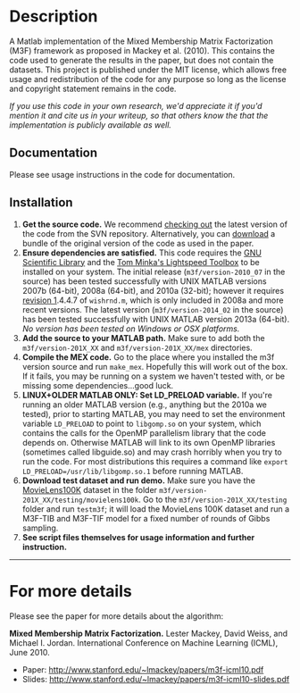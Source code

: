 # Description #

A Matlab implementation of the Mixed Membership Matrix Factorization (M3F) framework as proposed in Mackey et al. (2010). This contains the code used to generate the results in the paper, but does not contain the datasets. This project is published under the MIT license, which allows free usage and redistribution of the code for any purpose so long as the license and copyright statement remains in the code.

_If you use this code in your own research, we'd appreciate it if you'd mention it and cite us in your writeup, so that others know the that the implementation is publicly available as well._

## Documentation ##

Please see usage instructions in the code for documentation.

## Installation ##

  1. **Get the source code.** We recommend [checking out](http://code.google.com/p/m3f/source/checkout) the latest version of the code from the SVN repository. Alternatively, you can [download](http://code.google.com/p/m3f/downloads/list) a bundle of the original version of the code as used in the paper.
  1. **Ensure dependencies are satisfied.** This code requires the [GNU Scientific Library](http://www.gnu.org/software/gsl/) and the [Tom Minka's Lightspeed Toolbox](http://research.microsoft.com/en-us/um/people/minka/software/lightspeed/) to be installed on your system. The initial release (`m3f/version-2010_07` in the source) has been tested successfully with UNIX MATLAB versions 2007b (64-bit), 2008a (64-bit), and 2010a (32-bit); however it requires [revision 1](https://code.google.com/p/m3f/source/detail?r=1).4.4.7 of `wishrnd.m`, which is only included in 2008a and more recent versions. The latest version (`m3f/version-2014_02` in the source) has been tested successfully with UNIX MATLAB version 2013a (64-bit).  _No version has been tested on Windows or OSX platforms._
  1. **Add the source to your MATLAB path.** Make sure to add both the `m3f/version-201X_XX` and `m3f/version-201X_XX/mex` directories.
  1. **Compile the MEX code.** Go to the place where you installed the m3f version source and run `make_mex`. Hopefully this will work out of the box. If it fails, you may be running on a system we haven't tested with, or be missing some dependencies...good luck.
  1. **LINUX+OLDER MATLAB ONLY: Set LD\_PRELOAD variable.** If you're running an older MATLAB version (e.g., anything but the 2010a we tested), prior to starting MATLAB, you may need to set the environment variable `LD_PRELOAD` to point to `libgomp.so` on your system, which contains the calls for the OpenMP parallelism library that the code depends on. Otherwise MATLAB will link to its own OpenMP libraries (sometimes called libguide.so) and may crash horribly when you try to run the code. For most distributions this requires a command like `export LD_PRELOAD=/usr/lib/libgomp.so.1` before running MATLAB.
  1. **Download test dataset and run demo.** Make sure you have the [MovieLens100K](http://www.grouplens.org/node/73) dataset in the folder `m3f/version-201X_XX/testing/movielens100k`. Go to the `m3f/version-201X_XX/testing` folder and run `testm3f`; it will load the MovieLens 100K dataset and run a M3F-TIB and M3F-TIF model for a fixed number of rounds of Gibbs sampling.
  1. **See script files themselves for usage information and further instruction.**


---


# For more details #

Please see the paper for more details about the algorithm:

**Mixed Membership Matrix Factorization.** Lester Mackey, David Weiss, and Michael I. Jordan.
International Conference on Machine Learning (ICML), June 2010.
  * Paper: http://www.stanford.edu/~lmackey/papers/m3f-icml10.pdf
  * Slides: http://www.stanford.edu/~lmackey/papers/m3f-icml10-slides.pdf